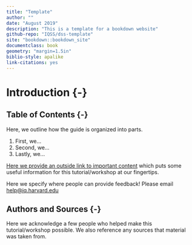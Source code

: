```yaml
---
title: "Template"
author: ""
date: "August 2019"
description: "This is a template for a bookdown website"
github-repo: "IQSS/dss-template"
site: "bookdown::bookdown_site"
documentclass: book
geometry: "margin=1.5in"
biblio-style: apalike
link-citations: yes
---
```


# Introduction {-}

## Table of Contents {-}

Here, we outline how the guide is organized into parts.

1. First, we...
2. Second, we...
3. Lastly, we...

[Here we provide an outside link to important content](https://www.rstudio.com/wp-content/uploads/2015/03/devtools-cheatsheet.pdf) which puts some useful information for this tutorial/workshop at our fingertips.

Here we specify where people can provide feedback! Please email help@iq.harvard.edu

## Authors and Sources {-}

Here we acknowledge a few people who helped make this tutorial/workshop possible. We also reference any sources that material was taken from.
